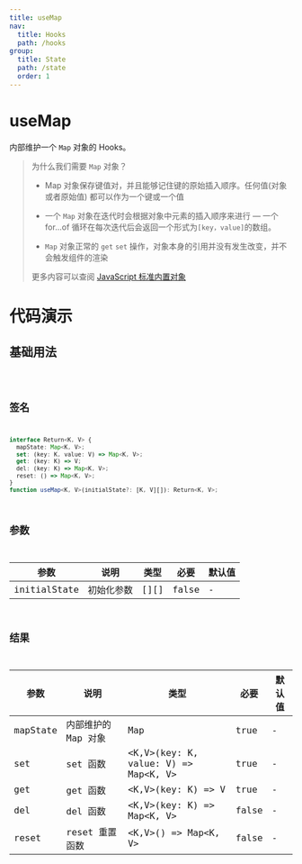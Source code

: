 ```yaml
---
title: useMap
nav:
  title: Hooks
  path: /hooks
group:
  title: State
  path: /state
  order: 1
---
```


# useMap

内部维护一个 `Map` 对象的 Hooks。

> 为什么我们需要 `Map` 对象？
>
> - Map 对象保存键值对，并且能够记住键的原始插入顺序。任何值(对象或者原始值) 都可以作为一个键或一个值
>
> - 一个 `Map` 对象在迭代时会根据对象中元素的插入顺序来进行 — 一个 for...of 循环在每次迭代后会返回一个形式为`[key，value]`的数组。
>
> - `Map` 对象正常的 `get` `set` 操作，对象本身的引用并没有发生改变，并不会触发组件的渲染
>
> 更多内容可以查阅 [JavaScript 标准内置对象](https://developer.mozilla.org/zh-CN/docs/Web/JavaScript/Reference/Global_Objects/Map)

# 代码演示

## 基础用法

<code src="./example/ExampleBasic.tsx" />

## 签名

```ts
interface Return<K, V> {
  mapState: Map<K, V>;
  set: (key: K, value: V) => Map<K, V>;
  get: (key: K) => V;
  del: (key: K) => Map<K, V>;
  reset: () => Map<K, V>;
}
function useMap<K, V>(initialState?: [K, V][]): Return<K, V>;
```

## 参数

| 参数         | 说明       | 类型 | 必要  | 默认值 |
| ------------ | ---------- | ---- | ----- | ------ |
| initialState | 初始化参数 | [][] | false | -      |

## 结果

| 参数     | 说明                | 类型                                 | 必要  | 默认值 |
| -------- | ------------------- | ------------------------------------ | ----- | ------ |
| mapState | 内部维护的 Map 对象 | Map                                  | true  | -      |
| set      | set 函数            | <K,V>(key: K, value: V) => Map<K, V> | true  | -      |
| get      | get 函数            | <K,V>(key: K) => V                   | true  | -      |
| del      | del 函数            | <K,V>(key: K) => Map<K, V>           | false | -      |
| reset    | reset 重置函数      | <K,V>() => Map<K, V>                 | false | -      |
